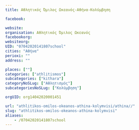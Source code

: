 ```yaml
---
title: Αθλητικός Όμιλος Ωκεανός-Αθήνα-Κολύμβηση

facebook:

website:
organisation: Αθλητικός Όμιλος Ωκεανός
facebookorg:
websiteorg:
UID: "07042020141807school"
cities: "Αθήνα"
perioxi: ""
address: ""

places: [""]
categories: ["athlitismos"]
subcategories: ["kithara"]
categoryNoSLug: ["Αθλητισμός"]
subcategoriesNoSLug: ["Κολύμβηση"]

orgUID: org14042020001451

url: "athlitikos-omilos-okeanos-athina-kolymvisi/athina//"
slug: "athlitikos-omilos-okeanos-athina-kolymvisi"
aliases:
    - /07042020141807school
---
```





